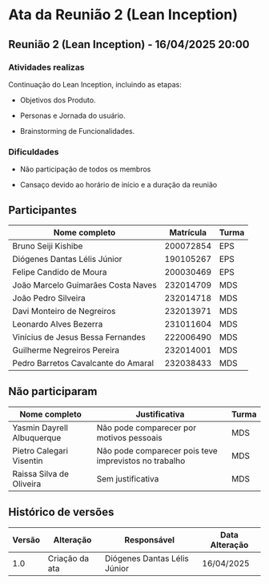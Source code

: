 # Ata da Reunião 2 (Lean Inception)


## Reunião 2 (Lean Inception) - 16/04/2025 20:00

### Atividades realizas

Continuação do Lean Inception, incluindo as etapas:

- Objetivos dos Produto.

- Personas e Jornada do usuário.

- Brainstorming de Funcionalidades. 

### Dificuldades

- Não participação de todos os membros

- Cansaço devido ao horário de início e a duração da reunião

## Participantes

| Nome completo                                 | Matrícula   | Turma |
|-----------------------------------------------|-------------|-------|
| Bruno Seiji Kishibe                           | 200072854   | EPS   |
| Diógenes Dantas Lélis Júnior                  | 190105267   | EPS   |
| Felipe Candido de Moura                       | 200030469   | EPS   |
| João Marcelo Guimarães Costa Naves            | 232014709   | MDS   |
| João Pedro Silveira                           | 232014718   | MDS   |
| Davi Monteiro de Negreiros                    | 232013971   | MDS   |
| Leonardo Alves Bezerra                        | 231011604   | MDS   |
| Vinícius de Jesus Bessa Fernandes             | 222006490   | MDS   |
| Guilherme Negreiros Pereira                   | 232014001   | MDS   |
| Pedro Barretos Cavalcante do Amaral           | 232038433   | MDS   |


## Não participaram

| Nome completo                                 | Justificativa                                        | Turma |
|-----------------------------------------------|------------------------------------------------------|-------|
| Yasmin Dayrell Albuquerque                    | Não pode comparecer por motivos pessoais  | MDS    |
| Pietro Calegari Visentin                      | Não pode comparecer pois teve imprevistos no trabalho | MDS   |
| Raissa Silva de Oliveira                      | Sem justificativa | MDS   |


## Histórico de versões

| Versão | Alteração       | Responsável         | Data Alteração |
|--------|-----------------|---------------------|----------------|
| 1.0    | Criação da ata  | Diógenes Dantas Lélis Júnior | 16/04/2025 |